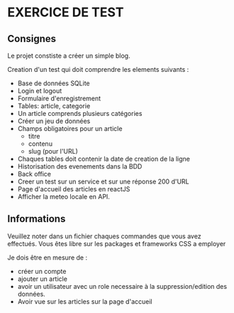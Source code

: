 # EXERCICE DE TEST

## Consignes

Le projet constiste a créer un simple blog.

Creation d'un test qui doit comprendre les elements suivants :

* Base de données SQLite
* Login et logout
* Formulaire d'enregistrement
* Tables: article, categorie
* Un article comprends plusieurs catégories
* Créer un jeu de données
* Champs obligatoires pour un article
    * titre
    * contenu
    * slug (pour l'URL)
* Chaques tables doit contenir la date de creation de la ligne
* Historisation des evenements dans la BDD
* Back office
* Creer un test sur un service et sur une réponse 200 d'URL
* Page d'accueil des articles en reactJS
* Afficher la meteo locale en API.

## Informations
Veuillez noter dans un fichier chaques commandes que vous avez effectués.
Vous êtes libre sur les packages et frameworks CSS a employer

Je dois être en mesure de :
* créer un compte
* ajouter un article
* avoir un utilisateur avec un role necessaire à la suppression/edition des données.
* Avoir vue sur les articles sur la page d'accueil

